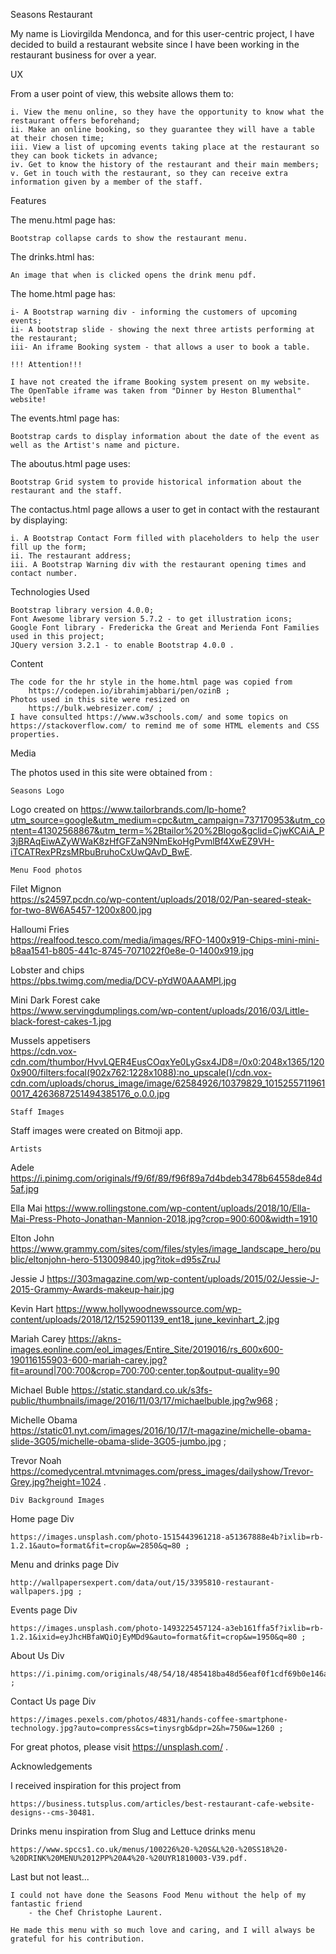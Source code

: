 Seasons Restaurant


My name is Liovirgilda Mendonca, and for this user-centric project, I have decided to build a restaurant website 
since I have been working in the restaurant business for over a year.

UX


From a user point of view, this website allows them to:
    
    i. View the menu online, so they have the opportunity to know what the restaurant offers beforehand;
    ii. Make an online booking, so they guarantee they will have a table at their chosen time;
    iii. View a list of upcoming events taking place at the restaurant so they can book tickets in advance;
    iv. Get to know the history of the restaurant and their main members;
    v. Get in touch with the restaurant, so they can receive extra information given by a member of the staff.

Features


The menu.html page has:
    
    Bootstrap collapse cards to show the restaurant menu.

The drinks.html has:
    
    An image that when is clicked opens the drink menu pdf. 
          
The home.html page has:
    
    i- A Bootstrap warning div - informing the customers of upcoming events;
    ii- A bootstrap slide - showing the next three artists performing at the restaurant;
    iii- An iframe Booking system - that allows a user to book a table.

    !!! Attention!!! 

    I have not created the iframe Booking system present on my website. 
    The OpenTable iframe was taken from "Dinner by Heston Blumenthal" website!


The events.html page has:
    
    Bootstrap cards to display information about the date of the event as well as the Artist's name and picture.

The aboutus.html page uses:
    
    Bootstrap Grid system to provide historical information about the restaurant and the staff.
    
The contactus.html page allows a user to get in contact with the restaurant by displaying:
    
    i. A Bootstrap Contact Form filled with placeholders to help the user fill up the form; 
    ii. The restaurant address;
    iii. A Bootstrap Warning div with the restaurant opening times and contact number.


Technologies Used


    Bootstrap library version 4.0.0;
    Font Awesome library version 5.7.2 - to get illustration icons;
    Google Font library - Fredericka the Great and Merienda Font Families used in this project;
    JQuery version 3.2.1 - to enable Bootstrap 4.0.0 . 
    
Content


    The code for the hr style in the home.html page was copied from 
        https://codepen.io/ibrahimjabbari/pen/ozinB ;
    Photos used in this site were resized on 
        https://bulk.webresizer.com/ ;
    I have consulted https://www.w3schools.com/ and some topics on https://stackoverflow.com/ to remind me of some HTML elements and CSS properties.

Media 


The photos used in this site were obtained from :

    Seasons Logo 

Logo created on 
    https://www.tailorbrands.com/lp-home?utm_source=google&utm_medium=cpc&utm_campaign=737170953&utm_content=41302568867&utm_term=%2Btailor%20%2Blogo&gclid=CjwKCAiA_P3jBRAqEiwAZyWWaK8zHfGFZaN9NmEkoHgPvmlBf4XwEZ9VH-iTCATRexPRzsMRbuBruhoCxUwQAvD_BwE.

    Menu Food photos

Filet Mignon  
    https://s24597.pcdn.co/wp-content/uploads/2018/02/Pan-seared-steak-for-two-8W6A5457-1200x800.jpg
    
Halloumi Fries  
    https://realfood.tesco.com/media/images/RFO-1400x919-Chips-mini-mini-b8aa1541-b805-441c-8745-7071022f0e8e-0-1400x919.jpg
    
Lobster and chips  
    https://pbs.twimg.com/media/DCV-pYdW0AAAMPl.jpg
    
Mini Dark Forest cake  
    https://www.servingdumplings.com/wp-content/uploads/2016/03/Little-black-forest-cakes-1.jpg
    
Mussels appetisers  
    https://cdn.vox-cdn.com/thumbor/HvvLQER4EusCOqxYe0LyGsx4JD8=/0x0:2048x1365/1200x900/filters:focal(902x762:1228x1088):no_upscale()/cdn.vox-cdn.com/uploads/chorus_image/image/62584926/10379829_10152557119610017_4263687251494385176_o.0.0.jpg

    Staff Images

Staff images were created on Bitmoji app. 

    Artists 

Adele
    https://i.pinimg.com/originals/f9/6f/89/f96f89a7d4bdeb3478b64558de84d5af.jpg 

Ella Mai
    https://www.rollingstone.com/wp-content/uploads/2018/10/Ella-Mai-Press-Photo-Jonathan-Mannion-2018.jpg?crop=900:600&width=1910 

Elton John 
    https://www.grammy.com/sites/com/files/styles/image_landscape_hero/public/eltonjohn-hero-513009840.jpg?itok=d95sZruJ 

Jessie J
    https://303magazine.com/wp-content/uploads/2015/02/Jessie-J-2015-Grammy-Awards-makeup-hair.jpg 

Kevin Hart
    https://www.hollywoodnewssource.com/wp-content/uploads/2018/12/1525901139_ent18_june_kevinhart_2.jpg 

Mariah Carey
    https://akns-images.eonline.com/eol_images/Entire_Site/2019016/rs_600x600-190116155903-600-mariah-carey.jpg?fit=around|700:700&crop=700:700;center,top&output-quality=90 

Michael Buble
    https://static.standard.co.uk/s3fs-public/thumbnails/image/2016/11/03/17/michaelbuble.jpg?w968 ;

Michelle Obama  
    https://static01.nyt.com/images/2016/10/17/t-magazine/michelle-obama-slide-3G05/michelle-obama-slide-3G05-jumbo.jpg ;

Trevor Noah  
    https://comedycentral.mtvnimages.com/press_images/dailyshow/Trevor-Grey.jpg?height=1024 .

    Div Background Images

Home page Div  
    
    https://images.unsplash.com/photo-1515443961218-a51367888e4b?ixlib=rb-1.2.1&auto=format&fit=crop&w=2850&q=80 ;

Menu and drinks page Div  
    
    http://wallpapersexpert.com/data/out/15/3395810-restaurant-wallpapers.jpg ;

Events page Div  
    
    https://images.unsplash.com/photo-1493225457124-a3eb161ffa5f?ixlib=rb-1.2.1&ixid=eyJhcHBfaWQiOjEyMDd9&auto=format&fit=crop&w=1950&q=80 ;

About Us Div 
    
    https://i.pinimg.com/originals/48/54/18/485418ba48d56eaf0f1cdf69b0e146a9.jpg ;

Contact Us page Div 
    
    https://images.pexels.com/photos/4831/hands-coffee-smartphone-technology.jpg?auto=compress&cs=tinysrgb&dpr=2&h=750&w=1260 ;

For great photos, please visit https://unsplash.com/ .

Acknowledgements


I received inspiration for this project from 
    
    https://business.tutsplus.com/articles/best-restaurant-cafe-website-designs--cms-30481.

Drinks menu inspiration from Slug and Lettuce drinks menu 

    https://www.spccs1.co.uk/menus/100226%20-%20S&L%20-%20SS18%20-%20DRINK%20MENU%2012PP%20A4%20-%20UYR1810003-V39.pdf.

Last but not least...

    I could not have done the Seasons Food Menu without the help of my fantastic friend 
        - the Chef Christophe Laurent.
    
    He made this menu with so much love and caring, and I will always be grateful for his contribution.



























